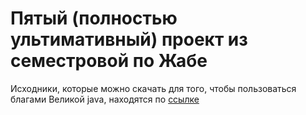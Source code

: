 # Пятый (полностью ультимативный) проект из семестровой по Жабе

Исходники, которые можно скачать для того, чтобы пользоваться благами Великой java, находятся по [ссылке](https://github.com/danisHaz/JavaGeometryExample.git)

